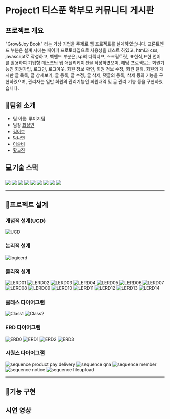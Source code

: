# Project1 티스푼 학부모 커뮤니티 게시판

## 프로젝트 개요

"Grow&Joy Book" 라는 가상 기업을 주제로 웹 프로젝트를 설계하였습니다.
 프론트엔드 부분은 설계 시에는 페이퍼 프로토타입으로 사용성을 테스트 하였고, html과 css, javascript로 작성하고, 백엔드 부분은 jsp의 디렉티브, 스크립트릿, 표현식,표현 언어를 활용하여 기업형 데스크탑 웹 애플리케이션을 작성하였으며, 해당 프로젝트는 회원기능인 회원가입, 로그인, 로그아웃, 회원 정보 확인, 회원 정보 수정, 회원 탈퇴, 회원의 게시판 글 목록, 글 상세보기, 글 등록, 글 수정, 글 삭제, 댓글의 등록, 삭제 등의 기능을 구현하였으며, 관리자는 일반 회원의 관리기능인 회원내역 및 글 관리 기능 등을 구현하였습니다.

## 👋팀원 소개
- 팀 이름: 루이지팀
- 팀장 [최상민](https://github.com/sangmin0816)
- [김이호](https://github.com/leeho7029)
- [박나연](https://github.com/soumunda8)
- [이슬비](https://github.com/doobee2)
- [황교진](https://github.com/sendjin5)

## 💻기술 스택
<img src="https://img.shields.io/badge/html5-E34F26?style=for-the-badge&logo=html5&logoColor=white"> 
<img src="https://img.shields.io/badge/css-1572B6?style=for-the-badge&logo=css3&logoColor=white"> 
<img src="https://img.shields.io/badge/javascript-F7DF1E?style=for-the-badge&logo=javascript&logoColor=black"> 
<img src="https://img.shields.io/badge/mariaDB-003545?style=for-the-badge&logo=mariaDB&logoColor=white"> 
<img src="https://img.shields.io/badge/java-007396?style=for-the-badge&logo=java&logoColor=white"> 
<img src="https://img.shields.io/badge/apache tomcat-F8DC75?style=for-the-badge&logo=apachetomcat&logoColor=white"> 
<img src="https://img.shields.io/badge/git-F05032?style=for-the-badge&logo=git&logoColor=white"> 
<img src="https://img.shields.io/badge/github-181717?style=for-the-badge&logo=github&logoColor=white"> 
<img src="https://img.shields.io/badge/jquery-0769AD?style=for-the-badge&logo=jquery&logoColor=white"> 



---
## 📝프로젝트 설계
### 개념적 설계(UCD)
![UCD](/README/pro02%20UCD.png)

### 논리적 설계
![logicerd](/README/logicalerd.png)


### 물리적 설계
![LERD01](/README/PERD/01.PNG)
![LERD02](/README/PERD/02.PNG)
![LERD03](/README/PERD/03.PNG)
![LERD04](/README/PERD/04.PNG)
![LERD05](/README/PERD/05.PNG)
![LERD06](/README/PERD/06.PNG)
![LERD07](/README/PERD/07.PNG)
![LERD08](/README/PERD/08.PNG)
![LERD09](/README/PERD/09.PNG)
![LERD10](/README/PERD/10.PNG)
![LERD11](/README/PERD/11.PNG)
![LERD12](/README/PERD/12.PNG)
![LERD13](/README/PERD/13.PNG)
![LERD14](/README/PERD/14.PNG)

### 클래스 다이어그램
![Class1](/README/class1.png)
![Class2](/README/class2.png)

### ERD 다이어그램
![ERD0](/README/erd%20diagram/image.png)
![ERD1](/README/erd%20diagram/image(1).png)
![ERD2](/README/erd%20diagram/image%20(2).png)
![ERD3](/README/erd%20diagram/image%20(3).png)

### 시퀀스 다이어그램
![sequence product pay delivery](/README/sequence/project2%20product%20pay%20delivery.png)
![sequence qna](/README/sequence/project2%20Qna.png)
![sequence member](/README/sequence/project2member.png)
![sequence notice](/README/sequence/project2Notice.png)
![sequence fileupload](/README/sequence/project2Fileupload.png)


---
## 🔧기능 구현



## 시연 영상

